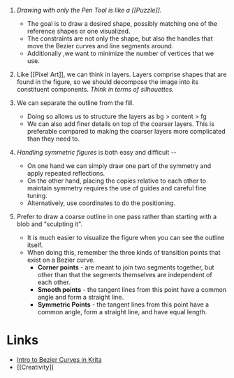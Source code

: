 1. *Drawing with only the Pen Tool is like a [[Puzzle]].* 
	* The goal is to draw a desired shape, possibly matching one of the reference shapes or one visualized.
	* The constraints are  not only the shape, but also the handles that move the Bezier curves and line segments around.
	* Additionally ,we  want to minimize the number of vertices that we use. 

2. Like [[Pixel Art]], we can think in layers. Layers comprise shapes that are found in the figure, so we should decompose the image into its constituent components. *Think in terms of silhouettes.* 

3. We can separate the outline from the fill. 
	* Doing so allows us to structure the layers as  bg > content > fg 
	* We can also add finer details on top of the coarser layers. This is preferable compared to making the coarser layers more complicated than they need to.

4.  *Handling symmetric figures* is both easy and difficult -- 
	* On one hand we can simply draw one part of the symmetry and apply repeated reflections.
	* On the other hand, placing the copies relative to each other to maintain symmetry requires the use of guides and careful fine tuning.
	* Alternatively, use coordinates to do the positioning.

5. Prefer to draw a coarse outline in one pass rather than starting with a blob and "sculpting it".
	* It is much easier to visualize the figure when you can see the outline itself. 
	* When doing this, remember the three kinds of transition points that exist on a Bezier curve.
		* **Corner points** - are meant to join two segments together, but other than that the segments themselves are independent of each other.
		* **Smooth points** - the tangent lines from this point have a common angle and form a straight line.
		* **Symmetric Points** - the tangent lines from this point have a common angle, form a straight line, and have equal length. 



# Links
* [Intro to Bezier Curves in Krita](https://www.youtube.com/watch?v=cJUZDt1qNrg)
* [[Creativity]]